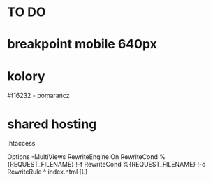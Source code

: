 # TO DO

# breakpoint mobile 640px

# kolory

#f16232 - pomarańcz

# shared hosting

.htaccess

Options -MultiViews
RewriteEngine On
RewriteCond %{REQUEST_FILENAME} !-f
RewriteCond %{REQUEST_FILENAME} !-d
RewriteRule ^ index.html [L]
